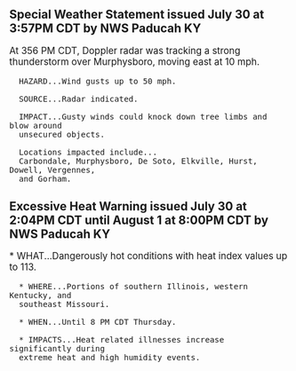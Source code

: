 <p>
   <h2>Special Weather Statement issued July 30 at 3:57PM CDT by NWS Paducah KY</h2>
   <div style="font-size:120%">At 356 PM CDT, Doppler radar was tracking a strong thunderstorm over
      Murphysboro, moving east at 10 mph.
      
      HAZARD...Wind gusts up to 50 mph.
      
      SOURCE...Radar indicated.
      
      IMPACT...Gusty winds could knock down tree limbs and blow around
      unsecured objects.
      
      Locations impacted include...
      Carbondale, Murphysboro, De Soto, Elkville, Hurst, Dowell, Vergennes,
      and Gorham.
   </div>
</p>
<p>
   <h2>Excessive Heat Warning issued July 30 at 2:04PM CDT until August 1 at 8:00PM CDT by NWS Paducah KY</h2>
   <div style="font-size:120%">* WHAT...Dangerously hot conditions with heat index values up to 113.
      
      * WHERE...Portions of southern Illinois, western Kentucky, and
      southeast Missouri.
      
      * WHEN...Until 8 PM CDT Thursday.
      
      * IMPACTS...Heat related illnesses increase significantly during
      extreme heat and high humidity events.
   </div>
</p>